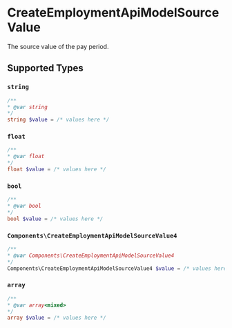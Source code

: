 # CreateEmploymentApiModelSourceValue

The source value of the pay period.


## Supported Types

### `string`

```php
/**
* @var string
*/
string $value = /* values here */
```

### `float`

```php
/**
* @var float
*/
float $value = /* values here */
```

### `bool`

```php
/**
* @var bool
*/
bool $value = /* values here */
```

### `Components\CreateEmploymentApiModelSourceValue4`

```php
/**
* @var Components\CreateEmploymentApiModelSourceValue4
*/
Components\CreateEmploymentApiModelSourceValue4 $value = /* values here */
```

### `array`

```php
/**
* @var array<mixed>
*/
array $value = /* values here */
```

